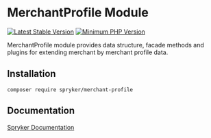 # MerchantProfile Module
[![Latest Stable Version](https://poser.pugx.org/spryker/merchant-profile/v/stable.svg)](https://packagist.org/packages/spryker/merchant-profile)
[![Minimum PHP Version](https://img.shields.io/badge/php-%3E%3D%207.4-8892BF.svg)](https://php.net/)

MerchantProfile module provides data structure, facade methods and plugins for extending merchant by merchant profile data.

## Installation

```
composer require spryker/merchant-profile
```

## Documentation

[Spryker Documentation](https://academy.spryker.com/developing_with_spryker/module_guide/modules.html)
